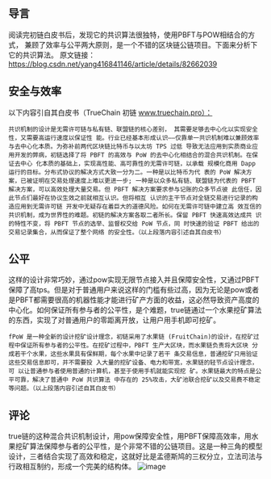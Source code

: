 ## 导言
阅读完初链白皮书后，发现它的共识算法很独特，使用PBFT与POW相结合的方式， 兼顾了效率与公平两大原则，是一个不错的区块链公链项目。下面来分析下它的共识算法。
原文链接：https://blog.csdn.net/yang416841146/article/details/82662039
## 安全与效率
以下内容引自其白皮书（TrueChain 初链 www.truechain.pro）： 
```
共识机制的设计是无需许可链与私有链、联盟链的核心差别， 其需要足够去中心化以实现安全性，又需要高运行速度以保证性 能。行业已经基本形成认识——仅靠单一共识机制难以兼顾效率 与去中心化本质。为弥补前两代区块链比特币与以太坊 TPS 过低 导致无法应用到实质商业应用开发的弊病，初链选择了将 PBFT 的高效与 PoW 的去中心化相结合的混合共识机制。在保证去中心 化本质的基础上，实现高性能、高可靠性的无需许可链，以承载 规模化商用 Dapp 运行的目标。分布式协议的解决方式大致一分为二。一种是以比特币为代 表的 PoW 解决方案，已被证明在交易处理速度上难以更进一步; 一种是以众多私有链、联盟链为代表的 PBFT 解决方案，可以高效处理大量交易。但 PBFT 解决方案要求参与记账的众多节点彼 此信任，因此节点们最好在协议生效之前就相互认识。但将相互 认识的主干节点对全链交易进行记录的构造应用到无需许可链 开发中无疑存在着巨大的道德风险。如何在无需许可链中建立高 效互信的共识机制，成为世界性的难题。初链的解决方案各取二者所长。保留 PBFT 快速高效达成共 识的特性不变，将 PBFT 节点的选举、监督权交给 PoW 节点，同 时快速的验证 PBFT 给出的交易记录集合，从而保证了整个网络 的安全性。（以上段落内容引述自其白皮书）
```
## 公平
这样的设计非常巧妙，通过pow实现无限节点接入并且保障安全性，又通过PBFT保障了高tps。但是对于普通用户来说这样的门槛有些过高，因为无论是pow或者是PBFT都需要很高的机器性能才能进行矿产方面的收益，这必然导致资产高度的中心化。如何保证所有参与者的公平性，是个难题，true链通过一个水果挖矿算法的东西，实现了对普通用户的零距离开放，让用户用手机即可挖矿。
```
fPoW 是一种全新的设计挖矿设计理念，初链采用了水果链 (FruitChain)的设计，在挖矿过程中保证所有参与者的公平性。在挖矿过程中，PBFT 生产大区块，而水果链负责将大区块 分成若干个水果，这些水果具有保鲜期，每个水果中记录了若干 条交易信息，普通挖矿只用验证这些交易信息即可，并不需要投 入大量的挖矿设备、电力和带宽，水果链的轻节点设计理念，可 以让普通参与者使用普通的计算机，甚至于使用手机就能实现挖 矿。水果链最大的特点是公平可靠，解决了普通中 PoW 共识算法 中存在的 25%攻击，大矿池联合挖矿以及交易费不稳定等问题。（以上段落内容引述自其白皮书）
```
## 评论
true链的这种混合共识机制设计，用pow保障安全性，用PBFT保障高效率，用水果挖矿算法保障参与者的公平性，是个非常不错的公链项目。这是一种三角的模型设计，三者结合实现了高效和稳定，这就好比是孟德斯鸠的三权分立，立法司法与行政相互制约，形成一个完美的结构体。
![image](https://raw.githubusercontent.com/wiki/yangguanglu/pics/true-property.jpg)

